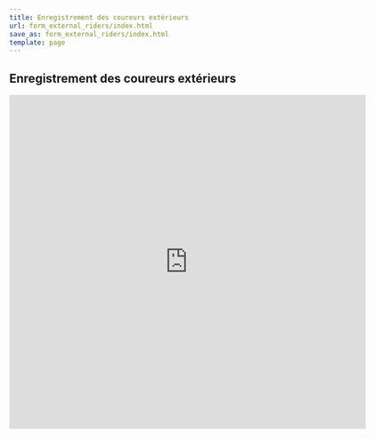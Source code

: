```yaml
---
title: Enregistrement des coureurs extérieurs
url: form_external_riders/index.html
save_as: form_external_riders/index.html
template: page
---
```


## <i class="fa-solid fa-file-lines"></i> Enregistrement des coureurs extérieurs

<iframe src="https://docs.google.com/forms/d/e/1FAIpQLSfxO_x9vOI41kodNig2Sfjee8RABTSoOQoy2hiSRUlOQmEIig/viewform?embedded=true" width="640" height="600" frameborder="0" marginheight="0" marginwidth="0">Loading…</iframe>
